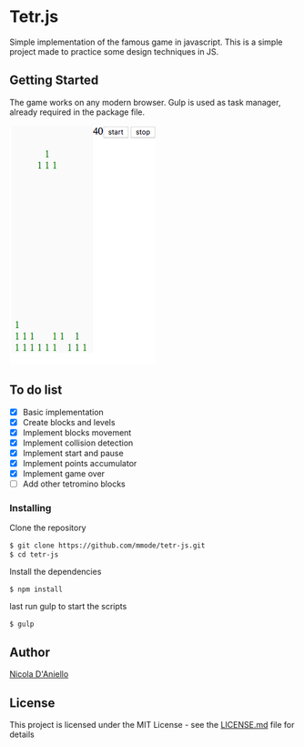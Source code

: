 # Tetr.js

Simple implementation of the famous game in javascript.
This is a simple project made to practice some design techniques in JS.

## Getting Started

The game works on any modern browser.
Gulp is used as task manager, already required in the package file.

![tetr.js](https://github.com/nicoladaniello/tetr-js/blob/master/screenshot/screen1.png)

## To do list

- [x] Basic implementation
- [x] Create blocks and levels
- [x] Implement blocks movement
- [x] Implement collision detection
- [x] Implement start and pause
- [x] Implement points accumulator
- [x] Implement game over
- [ ] Add other tetromino blocks

### Installing

Clone the repository

```
$ git clone https://github.com/mmode/tetr-js.git
$ cd tetr-js
```

Install the dependencies

```
$ npm install
```

last run gulp to start the scripts

```
$ gulp
```

## Author

[Nicola D'Aniello](https://github.com/mmode)

## License

This project is licensed under the MIT License - see the [LICENSE.md](LICENSE.md) file for details
